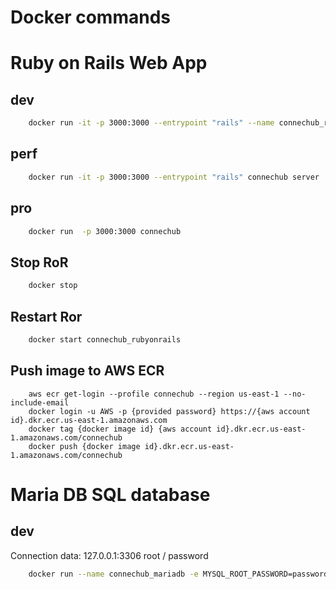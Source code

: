 # Docker commands

# Ruby on Rails Web App
## dev

```bash
    docker run -it -p 3000:3000 --entrypoint "rails" --name connechub_rubyonrails -d connechub server -e development --binding 0.0.0.0
```
## perf

```bash
    docker run -it -p 3000:3000 --entrypoint "rails" connechub server  --binding 0.0.0.0
```

## pro

```bash
    docker run  -p 3000:3000 connechub
```

## Stop RoR

```bash
    docker stop
```

## Restart Ror

```bash
    docker start connechub_rubyonrails
```

## Push image to AWS ECR

```
    aws ecr get-login --profile connechub --region us-east-1 --no-include-email
    docker login -u AWS -p {provided password} https://{aws account id}.dkr.ecr.us-east-1.amazonaws.com
    docker tag {docker image id} {aws account id}.dkr.ecr.us-east-1.amazonaws.com/connechub
    docker push {docker image id}.dkr.ecr.us-east-1.amazonaws.com/connechub
```

# Maria DB SQL database
## dev

Connection data: 127.0.0.1:3306 root / password

```bash
    docker run --name connechub_mariadb -e MYSQL_ROOT_PASSWORD=password -e MYSQL_USER=user -d -p 3306:3306 mariadb:latest
```
